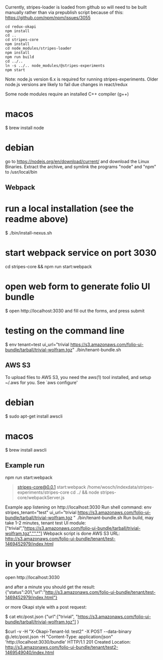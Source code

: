 Currently, stripes-loader is loaded from github so will need to be built manually rather than via prepublish script because of this:
https://github.com/npm/npm/issues/3055

    cd redux-okapi
    npm install
    cd ..
    cd stripes-core
    npm install
    cd node_modules/stripes-loader
    npm install
    npm run build
    cd ../..
    ln -s ../.. node_modules/@stripes-experiments
    npm start

Note: node.js version 6.x is required for running stripes-experiments. Older node.js 
versions are likely to fail due changes in react/redux

Some node modules require an installed C++ compiler (g++)

# macos
$ brew install node

# debian
go to https://nodejs.org/en/download/current/ and download the Linux Binaries. Extract the
archive, and symlink the programs "node" and "npm" to /usr/local/bin

Webpack
----------------------------------------------------
# run a local installation (see the readme above)
$ ./bin/install-nexus.sh

# start webpack service on port 3030
cd stripes-core && npm run start:webpack 

# open web form to generate folio UI bundle
$ open http://localhost:3030
and fill out the forms, and press submit


# testing on the command line
$ env tenant=test ui_url="trivial https://s3.amazonaws.com/folio-ui-bundle/tarball/trivial-wolfram.tgz" ./bin/tenant-bundle.sh

AWS S3
-------------
To upload files to AWS S3, you need the aws(1) tool installed, and setup ~/.aws
for you. See `aws configure'

# debian
$ sudo apt-get install awscli

# macos
$ brew install awscli

Example run
-------------------------------------------------------
npm run start:webpack

> stripes-core@0.0.1 start:webpack /home/wosch/indexdata/stripes-experiments/stripes-core
> cd ../ && node stripes-core/webpackServer.js

Example app listening on http://localhost:3030
Run shell command: env stripes_tenant="test" ui_url="trivial https://s3.amazonaws.com/folio-ui-bundle/tarball/trivial-wolfram.tgz  " ./bin/tenant-bundle.sh
Run build, may take 1-2 minutes, tenant test
UI module: ["trivial","https://s3.amazonaws.com/folio-ui-bundle/tarball/trivial-wolfram.tgz","",""]
Webpack script is done
AWS S3 URL: http://s3.amazonaws.com/folio-ui-bundle/tenant/test-1469452979/index.html


# in your browser
open http://localhost:3030

and after a minute you should get the result:
{"status":201,"url":"http://s3.amazonaws.com/folio-ui-bundle/tenant/test-1469452979/index.html"}

or more Okapi style with a post request:

$ cat etc/post.json
{"url":["trivial", "https://s3.amazonaws.com/folio-ui-bundle/tarball/trivial-wolfram.tgz"] }
    
$curl -v -H "X-Okapi-Tenant-Id: test2" -X POST --data-binary @./etc/post.json -H "Content-Type: application/json" 'http://localhost:3030/bundle'
HTTP/1.1 201 Created
Location: http://s3.amazonaws.com/folio-ui-bundle/tenant/test2-1469549040/index.html

    